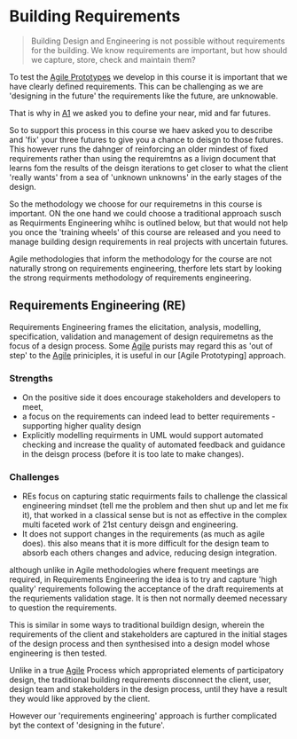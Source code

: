 # Building Requirements
>Building Design and Engineering is not possible without requirements for the building. We know requirements are important, but how should we capture, store, check and maintain them?

To test the [Agile Prototypes] we develop in this course it is important that we have clearly defined requirements. This can be challenging as we are 'designing in the future' the requirements like the future, are unknowable. 
<!--- 2023 SPECIFIC - PLEASE CHAECK IN FUTURE ITERATIONS!!! -->
That is why in [A1] we asked you to define your near, mid and far futures.

So to support this process in this course we haev asked you to describe and 'fix' your three futures to give you a chance to deisgn to those futures. This however runs the dahnger of reinforcing an older mindest of fixed requirements rather than using the requiremtns as a livign document that learns fom the results of the deisgn iterations to get closer to what the client 'really wants' from a sea of 'unknown unknowns' in the early stages of the design.

So the methodology we choose for our requiremetns in this course is important. ON the one hand we could choose a traditional approach susch as Requirments Engineering whihc is outlined below, but that would not help you once the 'training wheels' of this course are released and you need to manage building design requirements in real projects with uncertain futures.

Agile methodologies that inform the methodology for the course are not naturally strong on requirements engineering, therfore lets start by looking the strong requirments methodology of requirements engineering.

## Requirements Engineering (RE)
[wikipedia link]: https://en.wikipedia.org/wiki/Requirements_engineering

Requirements Engineering frames the elicitation, analysis, modelling, specification, validation and management of design requiremetns as the focus of a design process. Some [Agile] purists may regard this as 'out of step' to the [Agile] priniciples, it is useful in our [Agile Prototyping] approach. 

### Strengths
* On the positive side it does encourage stakeholders and developers to meet,
* a focus on the requirements can indeed lead to better requirements - supporting higher quality design
* Explicitly modelling requirments in UML would support automated checking and increase the quality of automated feedback and guidance in the deisgn process (before it is too late to make changes).

### Challenges 
* REs focus on capturing static requirments fails to challenge the classical engineering mindset (tell me the problem and then shut up and let me fix it), that worked in a classical sense but is not as effective in the complex multi faceted work of 21st century deisgn and engineering.
* It does not support changes in the requirements (as much as agile does). this also means that it is more difficult for the design team to absorb each others changes and advice, reducing design integration.

 although unlike in Agile methodologies where frequent meetings are required, in Requirements Engineering the idea is to try and capture 'high quality' requirements following the acceptance of the draft requirements at the requriements validation stage. It is then not normally deemed necessary to question the requirements. 

This is similar in some ways to traditional buildign design, wherein the requirements of the client and stakeholders are captured in the initial stages of the design process and then synthesised into a design model whose engineering is then tested.

Unlike in a true [Agile] Process which appropriated elements of participatory design, the traditional building requirements disconnect the client, user, design team and stakeholders in the design process, until they have a result they would like approved by the client.



However our 'requirements engineering' approach is further complicated byt the context of 'designing in the future'. 


[Agile Prototypes]: /Agile/Concepts/MorphogeneticPrototyping
[A1]: /Agile/Assignments/A1
[Agile]: /Agile/Concepts/Agile
